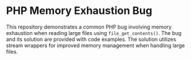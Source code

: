 # PHP Memory Exhaustion Bug
This repository demonstrates a common PHP bug involving memory exhaustion when reading large files using `file_get_contents()`.  The bug and its solution are provided with code examples.  The solution utilizes stream wrappers for improved memory management when handling large files.